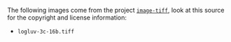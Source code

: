 The following images come from the project [`image-tiff`], look at this source for the copyright
and license information:
  - `logluv-3c-16b.tiff`

[`image-tiff`]: https://github.com/image-rs/image-tiff/
